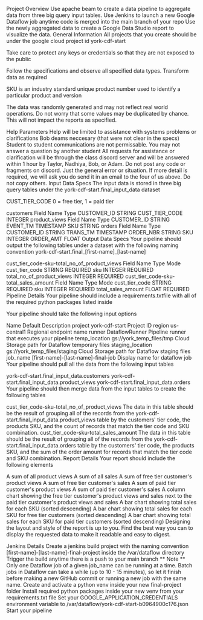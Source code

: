 Project Overview
Use apache beam to create a data pipeline to aggregate data from three big query input tables.
Use Jenkins to launch a new Google Dataflow job anytime code is merged into the main branch of your repo
Use the newly aggregated data to create a Google Data Studio report to visualize the data.
General Information
All projects that you create should be under the google cloud project id york-cdf-start

Take care to protect any keys or credentials so that they are not exposed to the public

Follow the specifications and observe all specified data types. Transform data as required

SKU is an industry standard unique product number used to identify a particular product and version

The data was randomly generated and may not reflect real world operations. Do not worry that some values may be duplicated by chance. This will not impact the reports as specified.

Help Parameters
Help will be limited to assistance with systems problems or clarifications Bob deams neccesary (that were not clear in the specs)
Student to student communications are not permissable. You may not answer a question by another student
All requests for assistance or clarification will be through the class discord server and will be answered within 1 hour by Taylor, Nadhiya, Bob, or Adam.
Do not post any code or fragments on discord. Just the general error or situation.
If more detail is required, we will ask you do send it in an email to the four of us above. Do not copy others.
Input Data Specs
The input data is stored in three big query tables under the york-cdf-start.final_input_data dataset

CUST_TIER_CODE 0 = free tier, 1 = paid tier

customers
Field Name	Type
CUSTOMER_ID	STRING
CUST_TIER_CODE	INTEGER
product_views
Field Name	Type
CUSTOMER_ID	STRING
EVENT_TM	TIMESTAMP
SKU	STRING
orders
Field Name	Type
CUSTOMER_ID	STRING
TRANS_TM	TIMESTAMP
ORDER_NBR	STRING
SKU	INTEGER
ORDER_AMT	FLOAT
Output Data Specs
Your pipeline should output the following tables under a dataset with the following naming convention york-cdf-start.final_[first-name]_[last-name]

cust_tier_code-sku-total_no_of_product_views
Field Name	Type	Mode
cust_tier_code	STRING	REQUIRED
sku	INTEGER	REQUIRED
total_no_of_product_views	INTEGER	REQUIRED
cust_tier_code-sku-total_sales_amount
Field Name	Type	Mode
cust_tier_code	STRING	REQUIRED
sku	INTEGER	REQUIRED
total_sales_amount	FLOAT	REQUIRED
Pipeline Details
Your pipeline should include a requirements.txtfile with all of the required python packages listed inside

Your pipeline should take the following input options

Name	Default	Description
project	york-cdf-start	Project ID
region	us-central1	Regional endpoint name
runner	DataflowRunner	Pipeline runner that executes your pipeline
temp_location	gs://york_temp_files/tmp	Cloud Storage path for Dataflow temporary files
staging_location	gs://york_temp_files/staging	Cloud Storage path for Dataflow staging files
job_name	[first-name]-[last-name]-final-job	Display name for dataflow job
Your pipeline should pull all the data from the following input tables

york-cdf-start.final_input_data.customers
york-cdf-start.final_input_data.product_views
york-cdf-start.final_input_data.orders
Your pipeline should then merge data from the input tables to create the following tables

cust_tier_code-sku-total_no_of_product_views
The data in this table should be the result of grouping all of the records from the york-cdf-start.final_input_data.product_views table by the customers' tier code, the products SKU, and the count of records that match the tier code and SKU combination.
cust_tier_code-sku-total_sales_amount
The data in this table should be the result of grouping all of the records from the york-cdf-start.final_input_data.orders table by the customers' tier code, the products SKU, and the sum of the order amount for records that match the tier code and SKU combination.
Report Details
Your report should include the following elements

A sum of all product views
A sum of all sales
A sum of free tier customer's product views
A sum of free tier customer's sales
A sum of paid tier customer's product views
A sum of paid tier customer's sales
A column chart showing the free tier customer's product views and sales next to the paid tier customer's product views and sales
A bar chart showing total sales for each SKU (sorted descending)
A bar chart showing total sales for each SKU for free tier customers (sorted descending)
A bar chart showing total sales for each SKU for paid tier customers (sorted descending)
Designing the layout and style of the report is up to you. Find the best way you can to display the requested data to make it readable and easy to digest.

Jenkins Details
Create a jenkins build project with the naming convention [first-name]-[last-name]-final-project inside the /var/dataflow directory
Trigger the build anytime there is a push to your main branch
** Note ** Only one Dataflow job of a given job_name can be running at a time. Batch jobs in Dataflow can take a while (up to 10 - 15 minutes), so let it finish before making a new GitHub commit or running a new job with the same name.
Create and activate a python venv inside your new final-project folder
Install required python packages inside your new venv from your requirements.txt file
Set your GOOGLE_APPLICATION_CREDENTIALS environment variable to /var/dataflow/york-cdf-start-b0964900c176.json
Start your pipeline
